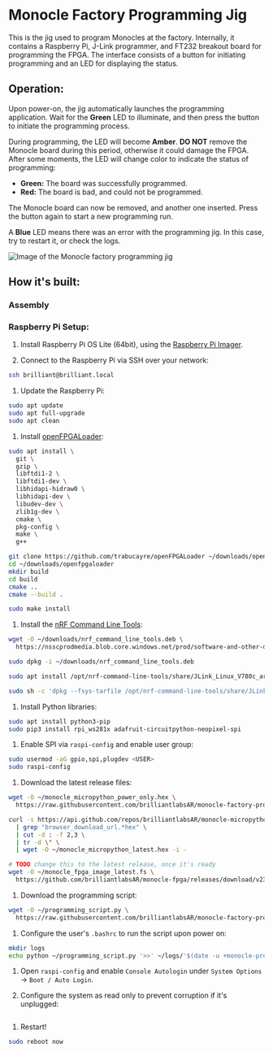 # Monocle Factory Programming Jig

This is the jig used to program Monocles at the factory. Internally, it contains a Raspberry Pi, J-Link programmer, and FT232 breakout board for programming the FPGA. The interface consists of a button for initiating programming and an LED for displaying the status.

## Operation:

Upon power-on, the jig automatically launches the programming application. Wait for the **Green** LED to illuminate, and then press the button to initiate the programming process.

During programming, the LED will become **Amber**. **DO NOT** remove the Monocle board during this period, otherwise it could damage the FPGA. After some moments, the LED will change color to indicate the status of programming:

- **Green:** The board was successfully programmed.
- **Red:** The board is bad, and could not be programmed.

The Monocle board can now be removed, and another one inserted. Press the button again to start a new programming run.

A **Blue** LED means there was an error with the programming jig. In this case, try to restart it, or check the logs.

![Image of the Monocle factory programming jig](#)

## How it's built:

### Assembly

### Raspberry Pi Setup:

1. Install Raspberry Pi OS Lite (64bit), using the [Raspberry Pi Imager](https://www.raspberrypi.com/software/).

1. Connect to the Raspberry Pi via SSH over your network:

```sh
ssh brilliant@brilliant.local
```

1. Update the Raspberry Pi:

```sh
sudo apt update
sudo apt full-upgrade
sudo apt clean
```

1. Install [openFPGALoader](https://trabucayre.github.io/openFPGALoader/guide/install.html):

```sh
sudo apt install \
  git \
  gzip \
  libftdi1-2 \
  libftdi1-dev \
  libhidapi-hidraw0 \
  libhidapi-dev \
  libudev-dev \
  zlib1g-dev \
  cmake \
  pkg-config \
  make \
  g++

git clone https://github.com/trabucayre/openFPGALoader ~/downloads/openfpgaloader
cd ~/downloads/openfpgaloader
mkdir build
cd build
cmake ..
cmake --build .

sudo make install
```

1. Install the [nRF Command Line Tools](https://www.nordicsemi.com/Products/Development-tools/nRF-Command-Line-Tools/):

```sh
wget -O ~/downloads/nrf_command_line_tools.deb \
  https://nsscprodmedia.blob.core.windows.net/prod/software-and-other-downloads/desktop-software/nrf-command-line-tools/sw/versions-10-x-x/10-22-0/nrf-command-line-tools_10.22.0_arm64.deb

sudo dpkg -i ~/downloads/nrf_command_line_tools.deb

sudo apt install /opt/nrf-command-line-tools/share/JLink_Linux_V780c_arm64.deb --fix-broken

sudo sh -c 'dpkg --fsys-tarfile /opt/nrf-command-line-tools/share/JLink_Linux_V780c_arm64.deb | tar xOf - ./etc/udev/rules.d/99-jlink.rules > /etc/udev/rules.d/99-jlink.rules'

```

1. Install Python libraries:

```sh
sudo apt install python3-pip
sudo pip3 install rpi_ws281x adafruit-circuitpython-neopixel-spi
```

1. Enable SPI via `raspi-config` and enable user group:

```sh
sudo usermod -aG gpio,spi,plugdev <USER>
sudo raspi-config
```

1. Download the latest release files:

```sh
wget -O ~/monocle_micropython_power_only.hex \
  https://raw.githubusercontent.com/brilliantlabsAR/monocle-factory-programmer/main/monocle_micropython_power_only.hex

curl -s https://api.github.com/repos/brilliantlabsAR/monocle-micropython/releases/latest \
  | grep "browser_download_url.*hex" \
  | cut -d : -f 2,3 \
  | tr -d \" \
  | wget -O ~/monocle_micropython_latest.hex -i -

# TODO change this to the latest release, once it's ready
wget -O ~/monocle_fpga_image_latest.fs \
  https://github.com/brilliantlabsAR/monocle-fpga/releases/download/v230117/fpga_proj.fs
```

1. Download the programming script:

```sh
wget -O ~/programming_script.py \
  https://raw.githubusercontent.com/brilliantlabsAR/monocle-factory-programmer/main/programming_script.py
```

1. Configure the user's `.bashrc` to run the script upon power on:

```sh
mkdir logs
echo python ~/programming_script.py '>>' ~/logs/'$(date -u +monocle-programming-session-%Y%m%d-%H%M%S.log)' >> ~/.bashrc
```

1. Open `raspi-config` and enable `Console Autologin` under `System Options` -> `Boot / Auto Login`.

1. Configure the system as read only to prevent corruption if it's unplugged:

```sh

```

1. Restart!

```sh
sudo reboot now
```
